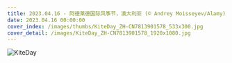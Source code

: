 ```yaml
---
title: 2023.04.16 - 阿德莱德国际风筝节，澳大利亚 (© Andrey Moisseyev/Alamy)
date: 2023.04.16 00:00:00
cover_index: /images/thumbs/KiteDay_ZH-CN7813901578_533x300.jpg
cover_detail: /images/KiteDay_ZH-CN7813901578_1920x1080.jpg
---
```


![KiteDay](/images/KiteDay_ZH-CN7813901578_1920x1080.jpg)
